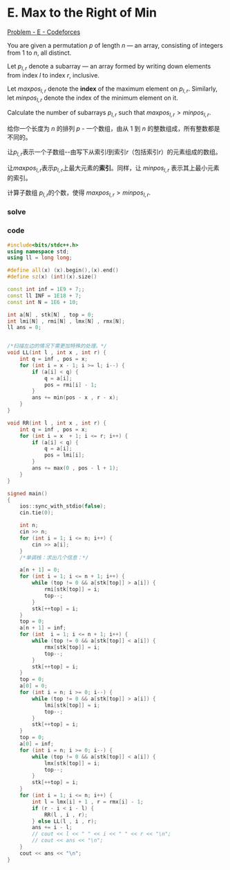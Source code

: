 # E. Max to the Right of Min

[Problem - E - Codeforces](https://codeforces.com/contest/1849/problem/E)

You are given a permutation $p$ of length $n$ — an array, consisting of integers from $1$ to $n$, all distinct.

Let $p_{l,r}$ denote a subarray — an array formed by writing down elements from index $l$ to index $r$, inclusive.

Let $\mathit{maxpos}_{l,r}$ denote the **index** of the maximum element on $p_{l,r}$. Similarly, let $\mathit{minpos}_{l,r}$ denote the index of the minimum element on it.

Calculate the number of subarrays $p_{l,r}$ such that $\mathit{maxpos}_{l,r} \gt \mathit{minpos}_{l,r}$.

给你一个长度为 $n$ 的排列 $p$ - 一个数组，由从 $1$ 到 $n$ 的整数组成，所有整数都是不同的。

让$p_{l,r}$表示一个子数组--由写下从索引$l$到索引$r$（包括索引$r$）的元素组成的数组。

让$\mathit{maxpos}_{l,r}$表示$p_{l,r}$上最大元素的**索引**。同样，让 $\mathit{minpos}_{l,r}$ 表示其上最小元素的索引。

计算子数组 $p_{l,r}$的个数，使得 $\mathit{maxpos}_{l,r} \gt \mathit{minpos}_{l,r}$.

### solve





### code

```cpp
#include<bits/stdc++.h>
using namespace std;
using ll = long long;

#define all(x) (x).begin(),(x).end()
#define sz(x) (int)(x).size()

const int inf = 1E9 + 7;;
const ll INF = 1E18 + 7;
const int N = 1E6 + 10;

int a[N] , stk[N] , top = 0;
int lmi[N] , rmi[N] , lmx[N] , rmx[N];
ll ans = 0;


/*扫描左边的情况下需更加特殊的处理。*/
void LL(int l , int x , int r) {
	int q = inf , pos = x;
	for (int i = x - 1; i >= l; i--) {
		if (a[i] < q) {
			q = a[i];
			pos = rmi[i] - 1;
		}
		ans += min(pos - x , r - x);
	}
}

void RR(int l , int x , int r) {
	int q = inf , pos = x;
	for (int i = x  + 1; i <= r; i++) {
		if (a[i] < q) {
			q = a[i];
			pos = lmi[i];
		}
		ans += max(0 , pos - l + 1);
	}
}

signed main()
{
	ios::sync_with_stdio(false);
	cin.tie(0);

	int n;
	cin >> n;
	for (int i = 1; i <= n; i++) {
		cin >> a[i];
	}
	/*单调栈：求出几个信息：*/

	a[n + 1] = 0;
	for (int i = 1; i <= n + 1; i++) {
		while (top != 0 && a[stk[top]] > a[i]) {
			rmi[stk[top]] = i;
			top--;
		}
		stk[++top] = i;
	}
	top = 0;
	a[n + 1] = inf;
	for (int  i = 1; i <= n + 1; i++) {
		while (top != 0 && a[stk[top]] < a[i]) {
			rmx[stk[top]] = i;
			top--;
		}
		stk[++top] = i;
	}
	top = 0;
	a[0] = 0;
	for (int i = n; i >= 0; i--) {
		while (top != 0 && a[stk[top]] > a[i]) {
			lmi[stk[top]] = i;
			top--;
		}
		stk[++top] = i;
	}
	top = 0;
	a[0] = inf;
	for (int i = n; i >= 0; i--) {
		while (top != 0 && a[stk[top]] < a[i]) {
			lmx[stk[top]] = i;
			top--;
		}
		stk[++top] = i;
	}
	for (int i = 1; i <= n; i++) {
		int l = lmx[i] + 1 , r = rmx[i] - 1;
		if (r - i < i - l) {
			RR(l , i , r);
		} else LL(l , i , r);
		ans += i - l;
		// cout << l << " " << i << " " << r << "\n";
		// cout << ans << "\n";
	}
	cout << ans << "\n";
}
```





